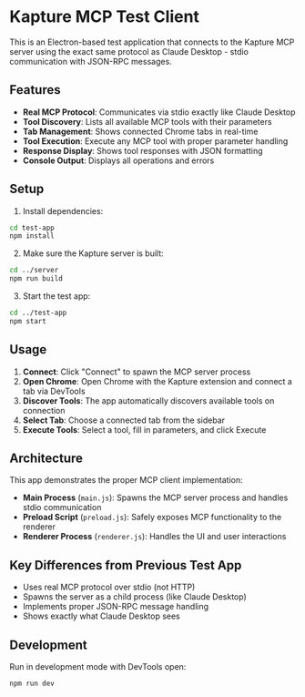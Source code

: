 # Kapture MCP Test Client

This is an Electron-based test application that connects to the Kapture MCP server using the exact same protocol as Claude Desktop - stdio communication with JSON-RPC messages.

## Features

- **Real MCP Protocol**: Communicates via stdio exactly like Claude Desktop
- **Tool Discovery**: Lists all available MCP tools with their parameters
- **Tab Management**: Shows connected Chrome tabs in real-time
- **Tool Execution**: Execute any MCP tool with proper parameter handling
- **Response Display**: Shows tool responses with JSON formatting
- **Console Output**: Displays all operations and errors

## Setup

1. Install dependencies:
```bash
cd test-app
npm install
```

2. Make sure the Kapture server is built:
```bash
cd ../server
npm run build
```

3. Start the test app:
```bash
cd ../test-app
npm start
```

## Usage

1. **Connect**: Click "Connect" to spawn the MCP server process
2. **Open Chrome**: Open Chrome with the Kapture extension and connect a tab via DevTools
3. **Discover Tools**: The app automatically discovers available tools on connection
4. **Select Tab**: Choose a connected tab from the sidebar
5. **Execute Tools**: Select a tool, fill in parameters, and click Execute

## Architecture

This app demonstrates the proper MCP client implementation:

- **Main Process** (`main.js`): Spawns the MCP server process and handles stdio communication
- **Preload Script** (`preload.js`): Safely exposes MCP functionality to the renderer
- **Renderer Process** (`renderer.js`): Handles the UI and user interactions

## Key Differences from Previous Test App

- Uses real MCP protocol over stdio (not HTTP)
- Spawns the server as a child process (like Claude Desktop)
- Implements proper JSON-RPC message handling
- Shows exactly what Claude Desktop sees

## Development

Run in development mode with DevTools open:
```bash
npm run dev
```